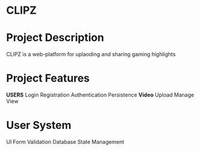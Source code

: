 # CLIPZ

# Project Description
CLIPZ  is a web-platform for uplaoding and sharing gaming highlights

# Project Features
**USERS**
Login
Registration
Authentication Persistence
**Video**
Upload
Manage
View

# User System
UI
Form Validation
Database
State Management

